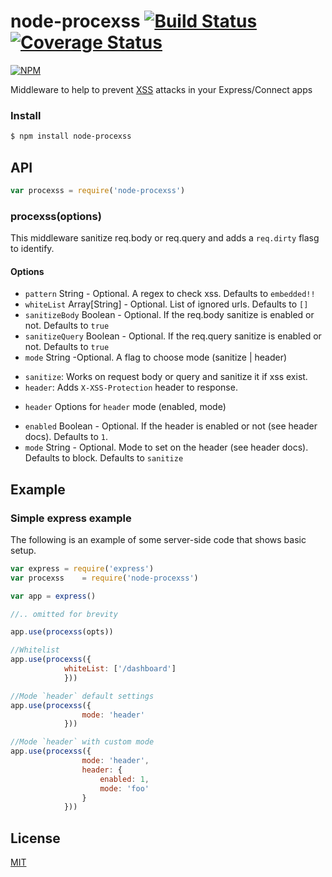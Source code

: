 node-procexss [![Build Status](https://travis-ci.org/ziyasal/node-procexss.svg?branch=master)](https://travis-ci.org/ziyasal/node-procexss) [![Coverage Status](https://img.shields.io/coveralls/ziyasal/node-procexss.svg)](https://coveralls.io/r/ziyasal/node-procexss?branch=master)
=============
[![NPM](https://nodei.co/npm/node-procexss.png?downloads=true&downloadRank=true&stars=true)](https://nodei.co/npm/node-procexss/)

Middleware to help to prevent [XSS](https://www.owasp.org/index.php/Cross-site_Scripting_%28XSS%29) attacks in your Express/Connect apps

### Install

```sh
$ npm install node-procexss
```

## API

```js
var procexss = require('node-procexss')
```
### procexss(options)

This middleware sanitize req.body or req.query and adds a `req.dirty` flasg to identify.

#### Options

- `pattern`  String - Optional. A regex to check xss. Defaults to `embedded!!`
- `whiteList`  Array[String] - Optional. List of ignored urls. Defaults to `[]`
- `sanitizeBody`  Boolean - Optional. If the req.body sanitize is enabled or not. Defaults to `true`
- `sanitizeQuery`  Boolean - Optional. If the req.query sanitize is enabled or not. Defaults to `true`
- `mode` String -Optional. A flag to choose mode (sanitize | header) 
 * `sanitize`: Works on request body or query and sanitize it if xss exist.
 * `header`: Adds `X-XSS-Protection` header to response.
- `header` Options for `header` mode (enabled, mode)
 * `enabled` Boolean - Optional. If the header is enabled or not (see header docs). Defaults to `1`.
 * `mode`  String - Optional. Mode to set on the header (see header docs). Defaults to block. Defaults to `sanitize`

## Example

### Simple express example

The following is an example of some server-side code that shows basic setup.

```js
var express = require('express')
var procexss    = require('node-procexss')

var app = express()

//.. omitted for brevity

app.use(procexss(opts))

```

```js
//Whitelist
app.use(procexss({
            whiteList: ['/dashboard'] 
            }))
```

```js
//Mode `header` default settings
app.use(procexss({
                mode: 'header'
            }))
```

```js
//Mode `header` with custom mode
app.use(procexss({
                mode: 'header',
                header: {
                    enabled: 1,
                    mode: 'foo'
                }
            }))
```

## License

[MIT](https://github.com/ziyasal/node-procexss/blob/master/LICENSE)
